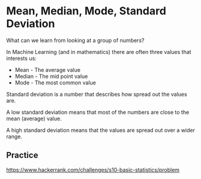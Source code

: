 # Mean, Median, Mode, Standard Deviation

What can we learn from looking at a group of numbers?

In Machine Learning (and in mathematics) there are often three values that interests us:

* Mean - The average value
* Median - The mid point value
* Mode - The most common value

Standard deviation is a number that describes how spread out the values are.

A low standard deviation means that most of the numbers are close to the mean (average) value.

A high standard deviation means that the values are spread out over a wider range.

## Practice

https://www.hackerrank.com/challenges/s10-basic-statistics/problem
